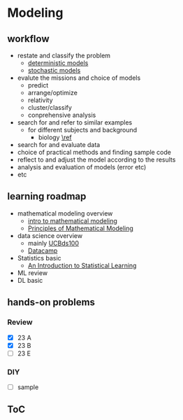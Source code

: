 # Modeling

## workflow
- restate and classify the problem
  - [deterministic models](Modeling/intro_math_model/deterministic_models.md)
  - [stochastic models](Modeling/intro_math_model/stochastic_models.md)
- evalute the missions and choice of models
  - predict
  - arrange/optimize
  - relativity
  - cluster/classify
  - conprehensive analysis
- search for and refer to similar examples
  - for different subjects and background
    - biology [\ref](Modeling/intersection/biology/materials.md)
- search for and evaluate data
- choice of practical methods and finding sample code
- reflect to and adjust the model according to the results
- analysis and evaluation of models (error etc)
- etc

## learning roadmap

- mathematical modeling overview
  - [intro to mathematical modeling](https://ubcmath.github.io/MATH360/process/overview.html)
  - [Principles of Mathematical Modeling](https://epdf.tips/principles-of-mathematical-modelingc7a8644fec395ce9035cfb728f3daa1e69512.html)
- data science overview
  - mainly [UCBds100](https://ds100.org/fa23/)
  - [Datacamp](https://www.datacamp.com/)
- Statistics basic
  - [An Introduction to Statistical Learning](https://www.stat.berkeley.edu/users/rabbee/s154/ISLR_First_Printing.pdf)
- ML review
- DL basic

## hands-on problems


### Review

- [x] 23 A
- [x] 23 B
- [ ] 23 E

### DIY

- [ ] sample

## ToC
